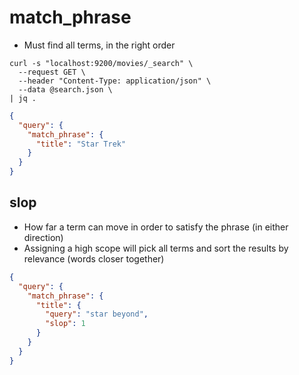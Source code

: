 # match_phrase

- Must find all terms, in the right order

```shell
curl -s "localhost:9200/movies/_search" \
  --request GET \
  --header "Content-Type: application/json" \
  --data @search.json \
| jq .
```

```json
{
  "query": {
    "match_phrase": {
      "title": "Star Trek"
    }
  }
}
```

## slop

- How far a term can move in order to satisfy the phrase (in either direction)
- Assigning a high scope will pick all terms and sort the results by relevance (words closer together)

```json
{
  "query": {
    "match_phrase": {
      "title": {
        "query": "star beyond",
        "slop": 1
      }
    }
  }
}
```
